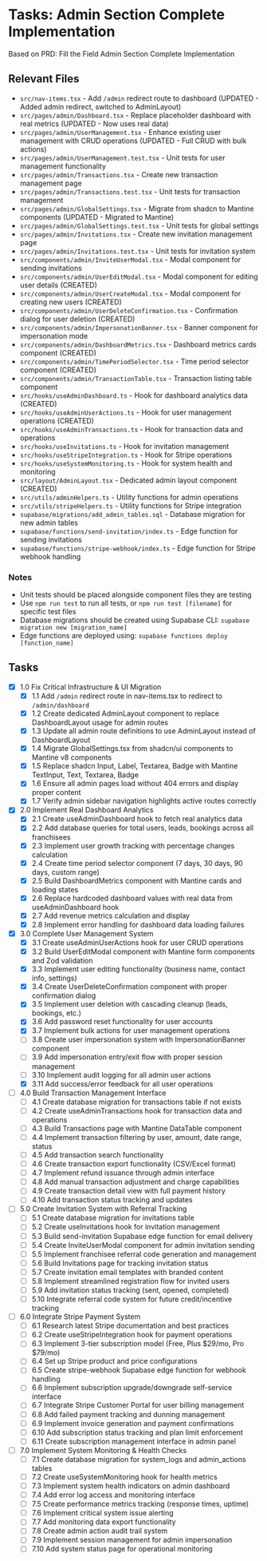 # Tasks: Admin Section Complete Implementation

Based on PRD: Fill the Field Admin Section Complete Implementation

## Relevant Files

- `src/nav-items.tsx` - Add `/admin` redirect route to dashboard (UPDATED - Added admin redirect, switched to AdminLayout)
- `src/pages/admin/Dashboard.tsx` - Replace placeholder dashboard with real metrics (UPDATED - Now uses real data)
- `src/pages/admin/UserManagement.tsx` - Enhance existing user management with CRUD operations (UPDATED - Full CRUD with bulk actions)
- `src/pages/admin/UserManagement.test.tsx` - Unit tests for user management functionality
- `src/pages/admin/Transactions.tsx` - Create new transaction management page
- `src/pages/admin/Transactions.test.tsx` - Unit tests for transaction management
- `src/pages/admin/GlobalSettings.tsx` - Migrate from shadcn to Mantine components (UPDATED - Migrated to Mantine)
- `src/pages/admin/GlobalSettings.test.tsx` - Unit tests for global settings
- `src/pages/admin/Invitations.tsx` - Create new invitation management page
- `src/pages/admin/Invitations.test.tsx` - Unit tests for invitation system
- `src/components/admin/InviteUserModal.tsx` - Modal component for sending invitations
- `src/components/admin/UserEditModal.tsx` - Modal component for editing user details (CREATED)
- `src/components/admin/UserCreateModal.tsx` - Modal component for creating new users (CREATED)
- `src/components/admin/UserDeleteConfirmation.tsx` - Confirmation dialog for user deletion (CREATED)
- `src/components/admin/ImpersonationBanner.tsx` - Banner component for impersonation mode
- `src/components/admin/DashboardMetrics.tsx` - Dashboard metrics cards component (CREATED)
- `src/components/admin/TimePeriodSelector.tsx` - Time period selector component (CREATED)
- `src/components/admin/TransactionTable.tsx` - Transaction listing table component
- `src/hooks/useAdminDashboard.ts` - Hook for dashboard analytics data (CREATED)
- `src/hooks/useAdminUserActions.ts` - Hook for user management operations (CREATED)
- `src/hooks/useAdminTransactions.ts` - Hook for transaction data and operations
- `src/hooks/useInvitations.ts` - Hook for invitation management
- `src/hooks/useStripeIntegration.ts` - Hook for Stripe operations
- `src/hooks/useSystemMonitoring.ts` - Hook for system health and monitoring
- `src/layout/AdminLayout.tsx` - Dedicated admin layout component (CREATED)
- `src/utils/adminHelpers.ts` - Utility functions for admin operations
- `src/utils/stripeHelpers.ts` - Utility functions for Stripe integration
- `supabase/migrations/add_admin_tables.sql` - Database migration for new admin tables
- `supabase/functions/send-invitation/index.ts` - Edge function for sending invitations
- `supabase/functions/stripe-webhook/index.ts` - Edge function for Stripe webhook handling

### Notes

- Unit tests should be placed alongside component files they are testing
- Use `npm run test` to run all tests, or `npm run test [filename]` for specific test files
- Database migrations should be created using Supabase CLI: `supabase migration new [migration_name]`
- Edge functions are deployed using: `supabase functions deploy [function_name]`

## Tasks

- [x] 1.0 Fix Critical Infrastructure & UI Migration
  - [x] 1.1 Add `/admin` redirect route in nav-items.tsx to redirect to `/admin/dashboard`
  - [x] 1.2 Create dedicated AdminLayout component to replace DashboardLayout usage for admin routes
  - [x] 1.3 Update all admin route definitions to use AdminLayout instead of DashboardLayout
  - [x] 1.4 Migrate GlobalSettings.tsx from shadcn/ui components to Mantine v8 components
  - [x] 1.5 Replace shadcn Input, Label, Textarea, Badge with Mantine TextInput, Text, Textarea, Badge
  - [x] 1.6 Ensure all admin pages load without 404 errors and display proper content
  - [x] 1.7 Verify admin sidebar navigation highlights active routes correctly

- [x] 2.0 Implement Real Dashboard Analytics
  - [x] 2.1 Create useAdminDashboard hook to fetch real analytics data
  - [x] 2.2 Add database queries for total users, leads, bookings across all franchisees
  - [x] 2.3 Implement user growth tracking with percentage changes calculation
  - [x] 2.4 Create time period selector component (7 days, 30 days, 90 days, custom range)
  - [x] 2.5 Build DashboardMetrics component with Mantine cards and loading states
  - [x] 2.6 Replace hardcoded dashboard values with real data from useAdminDashboard hook
  - [x] 2.7 Add revenue metrics calculation and display
  - [x] 2.8 Implement error handling for dashboard data loading failures

- [x] 3.0 Complete User Management System
  - [x] 3.1 Create useAdminUserActions hook for user CRUD operations
  - [x] 3.2 Build UserEditModal component with Mantine form components and Zod validation
  - [x] 3.3 Implement user editing functionality (business name, contact info, settings)
  - [x] 3.4 Create UserDeleteConfirmation component with proper confirmation dialog
  - [x] 3.5 Implement user deletion with cascading cleanup (leads, bookings, etc.)
  - [x] 3.6 Add password reset functionality for user accounts
  - [x] 3.7 Implement bulk actions for user management operations
  - [ ] 3.8 Create user impersonation system with ImpersonationBanner component
  - [ ] 3.9 Add impersonation entry/exit flow with proper session management
  - [ ] 3.10 Implement audit logging for all admin user actions
  - [x] 3.11 Add success/error feedback for all user operations

- [ ] 4.0 Build Transaction Management Interface
  - [ ] 4.1 Create database migration for transactions table if not exists
  - [ ] 4.2 Create useAdminTransactions hook for transaction data and operations
  - [ ] 4.3 Build Transactions page with Mantine DataTable component
  - [ ] 4.4 Implement transaction filtering by user, amount, date range, status
  - [ ] 4.5 Add transaction search functionality
  - [ ] 4.6 Create transaction export functionality (CSV/Excel format)
  - [ ] 4.7 Implement refund issuance through admin interface
  - [ ] 4.8 Add manual transaction adjustment and charge capabilities
  - [ ] 4.9 Create transaction detail view with full payment history
  - [ ] 4.10 Add transaction status tracking and updates

- [ ] 5.0 Create Invitation System with Referral Tracking
  - [ ] 5.1 Create database migration for invitations table
  - [ ] 5.2 Create useInvitations hook for invitation management
  - [ ] 5.3 Build send-invitation Supabase edge function for email delivery
  - [ ] 5.4 Create InviteUserModal component for admin invitation sending
  - [ ] 5.5 Implement franchisee referral code generation and management
  - [ ] 5.6 Build Invitations page for tracking invitation status
  - [ ] 5.7 Create invitation email templates with branded content
  - [ ] 5.8 Implement streamlined registration flow for invited users
  - [ ] 5.9 Add invitation status tracking (sent, opened, completed)
  - [ ] 5.10 Integrate referral code system for future credit/incentive tracking

- [ ] 6.0 Integrate Stripe Payment System
  - [ ] 6.1 Research latest Stripe documentation and best practices
  - [ ] 6.2 Create useStripeIntegration hook for payment operations
  - [ ] 6.3 Implement 3-tier subscription model (Free, Plus $29/mo, Pro $79/mo)
  - [ ] 6.4 Set up Stripe product and price configurations
  - [ ] 6.5 Create stripe-webhook Supabase edge function for webhook handling
  - [ ] 6.6 Implement subscription upgrade/downgrade self-service interface
  - [ ] 6.7 Integrate Stripe Customer Portal for user billing management
  - [ ] 6.8 Add failed payment tracking and dunning management
  - [ ] 6.9 Implement invoice generation and payment confirmations
  - [ ] 6.10 Add subscription status tracking and plan limit enforcement
  - [ ] 6.11 Create subscription management interface in admin panel

- [ ] 7.0 Implement System Monitoring & Health Checks
  - [ ] 7.1 Create database migration for system_logs and admin_actions tables
  - [ ] 7.2 Create useSystemMonitoring hook for health metrics
  - [ ] 7.3 Implement system health indicators on admin dashboard
  - [ ] 7.4 Add error log access and monitoring interface
  - [ ] 7.5 Create performance metrics tracking (response times, uptime)
  - [ ] 7.6 Implement critical system issue alerting
  - [ ] 7.7 Add monitoring data export functionality
  - [ ] 7.8 Create admin action audit trail system
  - [ ] 7.9 Implement session management for admin impersonation
  - [ ] 7.10 Add system status page for operational monitoring